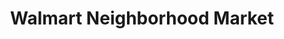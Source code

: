 ---
title: "Walmart Neighborhood Market"
url: /pittsburg/walmart-neighborhood-market/
shop: supermarket
---